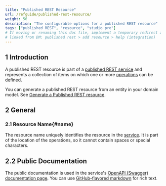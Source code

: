 ```yaml
---
title: "Published REST Resource"
url: /refguide/published-rest-resource/
weight: 50
description: "The configurable options for a published REST resource"
tags: ["published REST", "resource", "studio pro"]
# If moving or renaming this doc file, implement a temporary redirect and let the respective team know they should update the URL in the product. See Mapping to Products for more details.
# linked from DM: published rest > add resource > help (integration)
---
```


## 1 Introduction

A published REST resource is part of a [published REST service](/refguide/published-rest-service/) and represents a collection of items on which one or more [operations](/refguide/published-rest-operation/) can be defined.

You can generate a published REST resource from an entity in your domain model. See [Generate a Published REST resource](/refguide/generate-rest-resource/).

## 2 General

### 2.1 Resource Name{#name}

The resource name uniquely identifies the resource in the [service](/refguide/published-rest-service/). It is part of the location of the operations, so it cannot contain spaces or special characters.

## <a name="public-documentation"></a>2.2 Public Documentation

The public documentation is used in the service's [OpenAPI (Swagger) documentation page](/refguide/published-rest-services/#interactive-documentation). You can use [GitHub-flavored markdown](/refguide/gfm-syntax/) for rich text.
